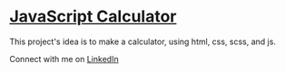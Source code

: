 # [JavaScript Calculator](https://ikpc.github.io/javascript-calculator/)
<p>This project's idea is to make a calculator,  using html, css, scss, and js.</p>

Connect with me on [LinkedIn](https://www.linkedin.com/in/pabllo-cristian-f-a926062b3)